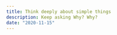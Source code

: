 ```yaml
---
title: Think deeply about simple things
description: Keep asking Why? Why?
date: "2020-11-15"
---
```


<content>

